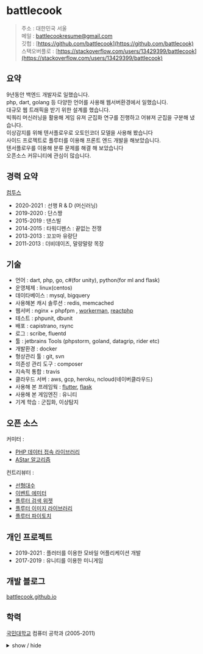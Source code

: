 battlecook
============

> 주소 : 대한민국 서울<br>
> 메일 : battlecookresume@gmail.com <br>
> 깃헙 : [https://github.com/battlecook](https://github.com/battlecook) <br>
> 스택오버플로 : [https://stackoverflow.com/users/13429399/battlecook](https://stackoverflow.com/users/13429399/battlecook)

요약
---------

9년동안 백엔드 개발자로 일했습니다. <br>
php, dart, golang 등 다양한 언어를 사용해 웹서버환경에서 일했습니다. <br> 
대규모 웹 트래픽을 받기 위한 설계를 했습니다. <br>
빅쿼리 머신러닝을 활용해 게임 유져 군집화 연구를 진행하고 어뷰져 군집을 구분해 냈습니다. <br>
이상감지를 위해 텐서플로우로 오토인코더 모델을 사용해 봤습니다 <br> 
사이드 프로젝트로 플루터를 이용해 프론트 엔드 개발을 해보았습니다. <br>
텐서플로우를 이용해 분류 문제를 해결 해 보았습니다 <br>
오픈소스 커뮤니티에 관심이 많습니다. <br>

경력 요약
----------

[컴투스](https://www.com2us.com)

* 2020-2021 : 선행 R & D (머신러닝) <br>
* 2019-2020 : 단스짱 <br>
* 2015-2019 : 댄스빌 <br>
* 2014-2015 : 타워디펜스 : 끝없는 전쟁 <br>
* 2013-2013 : 꼬꼬마 유랑단 <br>
* 2011-2013 : 더비데이즈, 말랑말랑 목장 <br>

기술
--------------------

* 언어 : dart, php, go, c#(for unity), python(for ml and flask)
* 운영체제 : linux(centos)
* 데이타베이스 : mysql, bigquery
* 사용해본 캐시 솔루션 : redis, memcached
* 웹서버 : nginx + phpfpm , [workerman](https://github.com/walkor/Workerman), [reactphp](https://reactphp.org/)
* 테스트 : phpunit, dbunit 
* 배포 : capistrano, rsync
* 로그 : scribe, fluentd
* 툴 : jetbrains Tools (phpstorm, goland, datagrip, rider etc)
* 개발환경 : docker
* 형상관리 툴 : git, svn
* 의존성 관리 도구 : composer
* 지속적 통합 : travis
* 클라우드 서버 : aws, gcp, heroku, ncloud(네이버클라우드) 
* 사용해 본 프레임웍 : [flutter](https://flutter.dev/), [flask](https://palletsprojects.com/p/flask/)
* 사용해 본 게임엔진 : 유니티
* 기계 학습 : 군집화, 이상탐지

오픈 소스
--------------------

커미터 : 

 * [PHP 데이터 접속 라이브러리](https://github.com/battlecook/DataCooker) 
 * [AStar 알고리즘](https://github.com/battlecook/AStar) 

컨트리뷰터 :

* [선형대수](https://github.com/mcordingley/LinearAlgebra/graphs/contributors)
* [이벤트 에미터](https://github.com/igorw/evenement/graphs/contributors)
* [플루터 검색 위젯](https://github.com/apgapg/search_widget/graphs/contributors)
* [플루터 이미지 라이브러리](https://github.com/fluttercandies/extended_image/graphs/contributors)
* [플루터 파이토치](https://github.com/fynnmaarten/flutter_pytorch_mobile/graphs/contributors)

개인 프로젝트
--------------------

* 2019-2021 : 플러터를 이용한 모바일 어플리케이션 개발
* 2017-2019 : 유니티를 이용한 미니게임


개발 블로그 
--------------------

[battlecook.github.io](https://battlecook.github.io/)

학력
---------

[국민대학교](https://www.kookmin.ac.kr/home.php) 컴퓨터 공학과 (2005-2011)




<details>
<summary>show / hide</summary>
<div markdown="1">

*****
R&D Team ( 2020.7 - 2021.3 )
*****

* Development environment
    * python
    * pycharm
    * bigqueryml, tensorflow

* Main task
    * user clustering for abuser detection using ml kmeans
    * anomaly detection using autoencoder

***** 
Dancechan ( 2019.6 - 2020.7 ) <br>
DanceVille ( 2015.2 - 2019.6 )
*****

* Development environment
    * centos, nginx + phpfpm, memcached, redis, mysql, golang
    * scribe, fluentd
    * docker
    * git(bitbucket)
    * phpstorm, goland

* Main task
    * Lead Programmer
    * Modern php
        * apply php7
        * using composer
        * using phpunit
        * implement acceptance test tool (using dbunit)

    * Web server design
        * implementation of multiple repository transactions at the application level
        * database load balancing implementation

    * Apply code review culture to team
    * Game contents implementation (Quest and many)
    * Game contents implementation with golang in tcp server (Pet and many)

* Major Achievements
    * service launching

*****
Tower Defense (Infinite War) ( 2013.10 - 2014.6 ) <br>
Kokoma Travel ( 2013.2 - 2013.9 ) <br>
Derbydays ( 2011.9 - 2013.1 )
*****

* Development environment
    * centos, nginx + phpfpm, memcached, mysql
    * scribe
    * svn
    * eclipse

* Main task
    * total game contents implementation
    * all communication necessary for game server (development, hardware infrastructure, etc.)
    * write unit test

* Main Achievements
    * kakao platform launching
    * global service launching



</div>
</details>
